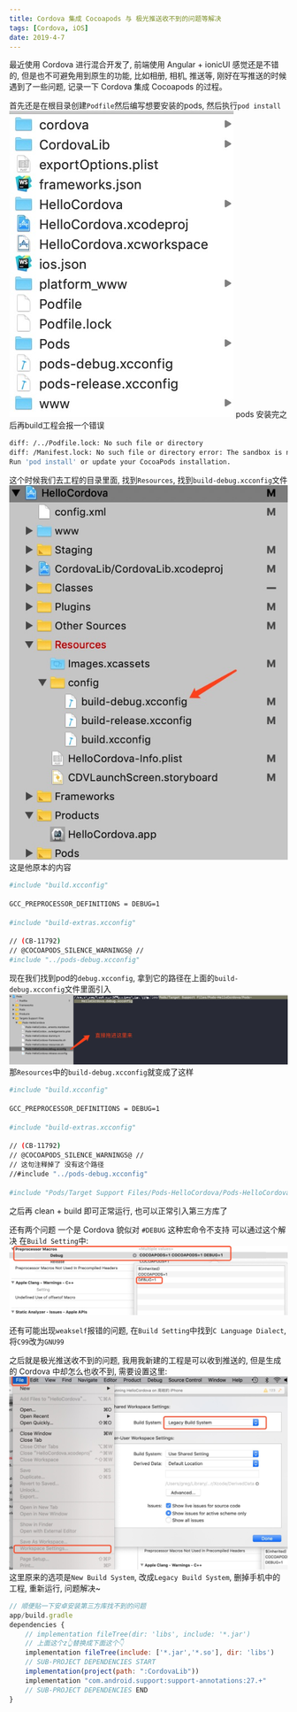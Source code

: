 ```yaml
---
title: Cordova 集成 Cocoapods 与 极光推送收不到的问题等解决
tags: [Cordova, iOS]
date: 2019-4-7
---
```

最近使用 Cordova 进行混合开发了, 前端使用 Angular + ionicUI 感觉还是不错的, 但是也不可避免用到原生的功能, 比如相册, 相机, 推送等, 刚好在写推送的时候遇到了一些问题, 记录一下 Cordova 集成 Cocoapods 的过程。

首先还是在根目录创建`Podfile`然后编写想要安装的pods, 然后执行`pod install`
![](img/cdvpoddir.jpg)
pods 安装完之后再build工程会报一个错误
```sh
diff: /../Podfile.lock: No such file or directory   
diff: /Manifest.lock: No such file or directory error: The sandbox is not in sync with the Podfile.lock. 
Run 'pod install' or update your CocoaPods installation. 
```
这个时候我们去工程的目录里面, 找到`Resources`, 找到`build-debug.xcconfig`文件
![](/img/cdvxcc.jpg)
这是他原本的内容
```sh
#include "build.xcconfig"

GCC_PREPROCESSOR_DEFINITIONS = DEBUG=1

#include "build-extras.xcconfig"

// (CB-11792)
// @COCOAPODS_SILENCE_WARNINGS@ //
#include "../pods-debug.xcconfig"
```
现在我们找到pod的`debug.xcconfig`, 拿到它的路径在上面的`build-debug.xcconfig`文件里面引入
![](/img/cdvpodxcdir.jpg)
那`Resources`中的`build-debug.xcconfig`就变成了这样
```sh
#include "build.xcconfig"

GCC_PREPROCESSOR_DEFINITIONS = DEBUG=1

#include "build-extras.xcconfig"

// (CB-11792)
// @COCOAPODS_SILENCE_WARNINGS@ //
// 这句注释掉了 没有这个路径
//#include "../pods-debug.xcconfig"

#include "Pods/Target Support Files/Pods-HelloCordova/Pods-HelloCordova.debug.xcconfig"
```
之后再 clean + build 即可正常运行, 也可以正常引入第三方库了

还有两个问题 一个是 Cordova 貌似对 `#DEBUG` 这种宏命令不支持 可以通过这个解决 在`Build Setting`中:
![](/img/cdvdebugparams.jpg)

还有可能出现`weakself`报错的问题, 在`Build Setting`中找到`C Language Dialect`, 将`C99`改为`GNU99`

之后就是极光推送收不到的问题, 我用我新建的工程是可以收到推送的, 但是生成的 Cordova 中却怎么也收不到, 需要设置这里:
![](/img/pushnotwork.jpg)
这里原来的选项是`New Build System`, 改成`Legacy Build System`, 删掉手机中的工程, 重新运行, 问题解决~

```js
// 顺便贴一下安卓安装第三方库找不到的问题
app/build.gradle
dependencies {
    // implementation fileTree(dir: 'libs', include: '*.jar')
    // 上面这个z👆替换成下面这个👇
    implementation fileTree(include: ['*.jar','*.so'], dir: 'libs')
    // SUB-PROJECT DEPENDENCIES START
    implementation(project(path: ":CordovaLib"))
    implementation "com.android.support:support-annotations:27.+"
    // SUB-PROJECT DEPENDENCIES END
}
```
